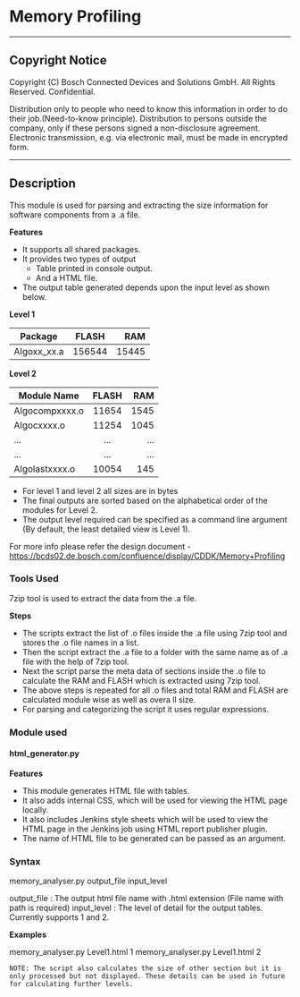 
# Memory Profiling

----------
## Copyright Notice

Copyright (C) Bosch Connected Devices and Solutions GmbH.
All Rights Reserved. Confidential.
 
Distribution only to people who need to know this information in
order to do their job.(Need-to-know principle).
Distribution to persons outside the company, only if these persons 
signed a non-disclosure agreement.
Electronic transmission, e.g. via electronic mail, must be made in encrypted form.

----------

## Description

This module is used for parsing and extracting the size information for software components from a .a file.


**Features**

* It supports all shared packages.
* It provides two types of output
	* Table printed in console output.
	* And a HTML file.
* The output table generated depends upon the input level as shown below. 

**Level 1**

| Package        | FLASH     | RAM   |
| -------------- |:---------:| -----:|
| Algoxx_xx.a    | 156544     | 15445  |

**Level 2**

| Module Name    | FLASH | RAM |
| -------------- |:---------:| -----:|
| Algocompxxxx.o | 11654 | 1545 |
| Algocxxxx.o    | 11254 | 1045 |
| ...            | ...   | ...  |
| ...            | ...   | ...  |
| Algolastxxxx.o | 10054 | 145  |

* For level 1 and level 2 all sizes are in bytes
* The final outputs are sorted based on the alphabetical order of the modules for Level 2.
* The output level required can be specified as a command line argument (By default, the least detailed view is Level 1).

For more info please refer the design document - https://bcds02.de.bosch.com/confluence/display/CDDK/Memory+Profiling


### Tools Used

7zip tool is used to extract the data from the .a file.

**Steps**
* The scripts extract the list of .o files inside the .a file using 7zip tool and stores the .o file names in a list.
* Then the script extract the .a file to a folder with the same name as of .a file with the help of 7zip tool.
* Next the script parse the meta data of sections inside the .o file to calculate the RAM and FLASH which is extracted using 7zip tool.
* The above steps is repeated for all .o files and total RAM and FLASH are calculated module wise as well as overa ll size.
* For parsing and categorizing the script it uses regular expressions.


### Module used

#### html_generator.py

**Features**
* This module generates HTML file with tables.
* It also adds internal CSS, which will be used for viewing the HTML page locally.
* It also includes Jenkins style sheets which will be used to view the HTML page in the Jenkins job using HTML report publisher plugin.
* The name of HTML file to be generated can be passed as an argument.


### Syntax

memory_analyser.py output_file input_level

output_file : The output html file name with .html extension (File name with path is required)
input_level : The level of detail for the output tables. Currently supports 1 and 2.


**Examples**

memory_analyser.py Level1.html 1
memory_analyser.py Level1.html 2


    NOTE: The script also calculates the size of other section but it is only processed but not displayed. These details can be used in future for calculating further levels.

